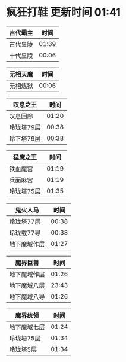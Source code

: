# 疯狂打鞋 更新时间 01:41

| 古代霸主   | 时间    |
|--------|-------|
| 古代皇陵 | 01:39 |
| 十代皇陵 | 00:06 |

| 无相天魔   | 时间    |
|--------|-------|
| 无相炼狱 | 00:06 |

| 叹息之王   | 时间    |
|--------|-------|
| 叹息回廊 | 01:20 |
| 玲珑塔79层 | 00:38 |
| 玲下塔79层 | 00:38 |

| 猛魔之王   | 时间    |
|--------|-------|
| 铁血魔宫 | 01:19 |
| 兵面麻宫 | 01:19 |
| 玲珑塔75层 | 01:35 |

| 鬼火人马   | 时间    |
|--------|-------|
| 玲珑塔77层 | 00:38 |
| 玲珑载77导 | 00:38 |
| 地下魔域作层 | 01:27 |

| 魔界巨兽   | 时间    |
|--------|-------|
| 地下魔域作层 | 01:26 |
| 地下魔域八层 | 23:43 |
| 地下魔域八导 | 01:26 |

| 魔界统领   | 时间    |
|--------|-------|
| 地下魔域七层 | 01:24 |
| 玲珑塔75层 | 01:34 |
| 玲珑塔5层 | 01:34 |